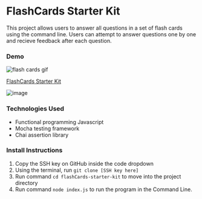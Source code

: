 # FlashCards Starter Kit

This project allows users to answer all questions in a set of flash cards using the command line. Users can attempt to answer questions one by one and recieve feedback after each question.

### Demo
![flash cards gif](https://media.giphy.com/media/v1.Y2lkPTc5MGI3NjExN2FmZjU0OWIxOWM0ZDdjODVhYjY2MDE5NzhmOWVkY2IyODc0NzgzNCZlcD12MV9pbnRlcm5hbF9naWZzX2dpZklkJmN0PWc/pJcns1yme6ZJAboqWh/giphy.gif)

[FlashCards Starter Kit](./src/parvin.gif)

![image](./src/parvin.gif)

### Technologies Used

- Functional programming Javascript
- Mocha testing framework
- Chai assertion library

### Install Instructions

1. Copy the SSH key on GitHub inside the code dropdown
2. Using the terminal, run `git clone [SSH key here]`
3. Run command `cd flashCards-starter-kit` to move into the project directory
4. Run command `node index.js` to run the program in the Command Line.
